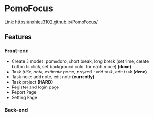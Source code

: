 # PomoFocus
Link: https://nxhieu3102.github.io/PomoFocus/
## Features
### Front-end
- Create 3 modes: pomodoro, short break, long break (set time, create button to click, set background color for each mode) **(done)**
- Task *(title, note, estimate pomo, project)* : add task, edit task **(done)**
- Task note: add note, edit note **(currently)**
- Task project **(HARD)**
- Register and login page
- Report Page
- Setting Page
### Back-end